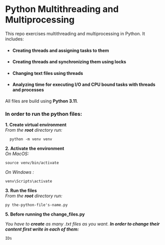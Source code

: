 # Python Multithreading and Multiprocessing


This repo exercises multithreading and multiprocessing in Python. It includes:
   * #### Creating threads and assigning tasks to them  
   * #### Creating threads and synchronizing them using locks   
   * #### Changing text files using threads
   * #### Analyzing time for executing I/O and CPU bound tasks with threads and processes

All files are build using **Python 3.11**.

### In order to run the python files:
**1. Create virtual environment**  
*From the **root** directory run:*

      python -m venv venv  

**2. Activate the environment**  
*On MacOS:* 

    source venv/bin/activate
*On Windows :*  

    venv\Scripts\activate

**3. Run the files**  
*From the **root** directory run:* 

    py the-python-file's-name.py  
**5. Before running the change_files.py**

*You have to **create** as many .txt files as you want. **In order to change their content first write in each of them:*** 

    IDs